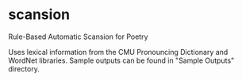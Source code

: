 # scansion
Rule-Based Automatic Scansion for Poetry

Uses lexical information from the CMU Pronouncing Dictionary and WordNet libraries.
Sample outputs can be found in "Sample Outputs" directory.
